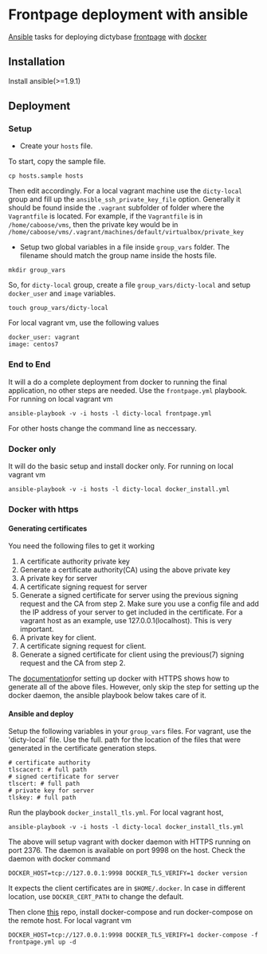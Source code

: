 # Frontpage deployment with ansible
[Ansible](http://www.ansible.com) tasks for deploying dictybase
[frontpage](https://github.com/dictyBase/frontpage-dictybase) with
[docker](https://github.com/dictybase-docker/frontpage)

## Installation
Install ansible(>=1.9.1)

## Deployment

### Setup

* Create your `hosts` file. 

To start, copy the sample file.
```
cp hosts.sample hosts
```
Then edit accordingly. For a local vagrant machine use the `dicty-local` group
and fill up the `ansible_ssh_private_key_file` option. Generally it should be
found inside the `.vagrant` subfolder of folder where the `Vagrantfile` is
located. For example, if the `Vagrantfile` is in `/home/caboose/vms`, then the
private key would be in
`/home/caboose/vms/.vagrant/machines/default/virtualbox/private_key`

* Setup two global variables in a file inside `group_vars` folder. The filename
  should match the group name inside the hosts file.

```
mkdir group_vars
```

So, for `dicty-local` group, create a file `group_vars/dicty-local` and setup `docker_user` and `image` variables.

```touch group_vars/dicty-local```

For local vagrant vm, use the following values

```
docker_user: vagrant
image: centos7
```

### End to End
It will a do a complete deployment from docker to running the final application, no other steps are needed.
Use the `frontpage.yml` playbook. For running on local vagrant vm

```
ansible-playbook -v -i hosts -l dicty-local frontpage.yml
```

For other hosts change the command line as neccessary.

### Docker only
It will do the basic setup and install docker only.
For running on local vagrant vm

```
ansible-playbook -v -i hosts -l dicty-local docker_install.yml
```

### Docker with https
#### Generating certificates
You need the following files to get it working
1. A certificate authority private key
2. Generate a certificate authority(CA) using the above private key 
3. A private key for server
4. A certificate signing request for server
5. Generate a signed certificate for server using the previous signing request 
   and the CA from step 2.
   Make sure you use a config file and add the IP address of your server to get
   included in the certificate. For a vagrant host as an example, use 127.0.0.1(localhost).
   This is very important.
6. A private key for client.
7. A certificate signing request for client.
8. Generate a signed certificate for client using the previous(7) signing request
   and the CA from step 2.

The [documentation](https://docs.docker.com/articles/https/)for setting up docker with HTTPS 
shows how to generate all of the above files. However, only skip the step for setting up the docker daemon,
the ansible playbook below takes care of it.

#### Ansible and deploy
Setup the following variables in your `group_vars` files. For vagrant, use the 'dicty-local` file. Use the full. 
path for the location of the files that were generated in the certificate generation steps.

```
# certificate authority
tlscacert: # full path
# signed certificate for server
tlscert: # full path
# private key for server
tlskey: # full path
```

Run the playbook `docker_install_tls.yml`. For local vagrant host,

```
ansible-playbook -v -i hosts -l dicty-local docker_install_tls.yml
```

The above will setup vagrant with docker daemon with HTTPS running on port 2376. The daemon
is available on port 9998 on the host. Check the daemon with docker command

```
DOCKER_HOST=tcp://127.0.0.1:9998 DOCKER_TLS_VERIFY=1 docker version
```

It expects the client certificates are in `$HOME/.docker`. In case in different location, use
`DOCKER_CERT_PATH` to change the default.

Then clone [this](https://github.com/dictybase-docker/frontpage) repo, install docker-compose
and run docker-compose on the remote host. For local vagrant vm

```
DOCKER_HOST=tcp://127.0.0.1:9998 DOCKER_TLS_VERIFY=1 docker-compose -f frontpage.yml up -d
```

